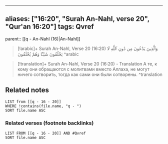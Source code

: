 
---
aliases: ["16:20", "Surah An-Nahl, verse 20", "Qur'an 16:20"]
tags: Qvref
---

parent:: [[q - An-Nahl (16)|An-Nahl]]

> [!arabic]+ Surah An-Nahl, Verse 20 (16:20)
> <span class="quran-arabic">وَٱلَّذِينَ يَدْعُونَ مِن دُونِ ٱللَّهِ لَا يَخْلُقُونَ شَيْـًٔا وَهُمْ يُخْلَقُونَ</span>
^arabic

> [!translation]+ Surah An-Nahl, Verse 20 (16:20) - Translation
> А те, к кому они обращаются с молитвами вместо Аллаха, не могут ничего сотворить, тогда как сами они были сотворены.
^translation



## Related notes
```dataview
LIST from [[q - 16 - 20]]
WHERE !contains(file.name, "q - ")
SORT file.name ASC
```

### Related verses (footnote backlinks)
```dataview
LIST FROM [[q - 16 - 20]] AND #Qvref
SORT file.name ASC
```


